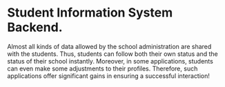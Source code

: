 # Student Information System Backend.
Almost all kinds of data allowed by the school administration are shared with the students. Thus, students can follow both their own status and the status of their school instantly. Moreover, in some applications, students can even make some adjustments to their profiles. Therefore, such applications offer significant gains in ensuring a successful interaction!
